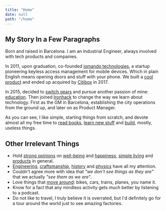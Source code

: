 ```yaml
---
title: "Home"
date: null
path: "/home"
---
```


## My Story In a Few Paragraphs
Born and raised in Barcelona. I am an Industrial Engineer, always involved with tech products and companies.

In 2011, upon graduation, co-founded [iomando technologies](/iomando), a startup pioneering keyless access management for mobile devices. Which in plain English means opening doors and stuff with your phone. We built a [cool product](/iomando) and ended up acquired by [Citibox](https://citibox.com/) in 2017.

In 2015, decided to [switch gears](/blog/2015/stepping-down) and pursue another passion of mine: [education](/tags/education). Then joined [Ironhack](/ironhack) to change the way we learn about technology. First as the GM in Barcelona, establishing the city operations from the ground up, and later on as Product Manager.

As you can see, I like simple, starting things from scratch, and devote almost all my free time to [read books](/books), [learn new stuff](/blog/2018/udacity-dand) and [build](https://github.com/MarcCollado), mostly, useless things.


## Other Irrelevant Things
* Hold [strong opinions](/tags/opinion) on [well-being](/tags/health) and [happiness](/tags/happiness), [simple living](/tags/simple) and [products](/tags/product) in general.
* [Engineering](/tags/coding), [craftsmanship](/tags/craft), [history](/tags/history) and [physics](/tags/physics) have all my attention.
* Couldn't agree more with idea that *"we don't see things as they are"* that we actually *"see them as we are"*.
* Love things that [move around](/tags/transport): bikes, cars, trains, planes, you name it.
* Know for a fact that any mindless activity gets much better by listening to a podcast.
* Do not like to travel, I truly believe it is overrated, but I'd definitely go for a tour around the world just to see amazing factories.
